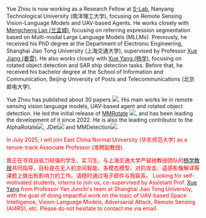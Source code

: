 Yue Zhou is now working as a Research Fellow at [S-Lab](https://www.ntu.edu.sg/s-lab), Nanyang Technological University (南洋理工大学), focusing on Remote Sensing Vision-Language Models and UAV-based Agents. He works closely with [Mengcheng Lan (兰孟城)](https://mc-lan.github.io/), focusing on referring expression segmentation based on Multi-modal Large Language Models (MLLMs). Previously, he received his PhD degree at the Department of Electronic Engineering, Shanghai Jiao Tong University (上海交通大学), supervised by Professor [Xue Jiang (姜雪)](https://sp.sjtu.edu.cn/). He also works closely with [Xue Yang (杨学)](https://yangxue0827.github.io/), focusing on rotated object detection and SAR ship detection tasks. Before that, he received his bachelor degree at the School of Information and Communication, Beijing University of Posts and Telecommunications (北京邮电大学). 

Yue Zhou has published about 30 papers <a href="https://scholar.google.com/citations?user=v-aQ8GsAAAAJ&hl=en"><img src="https://img.shields.io/endpoint?logo=Google%20Scholar&amp;url=https%3A%2F%2Fcdn.jsdelivr.net%2Fgh%2Fzytx121%2Fzytx121.github.io@google-scholar-stats%2Fgs_data_shieldsio.json&amp;labelColor=f6f6f6&amp;color=9cf&amp;style=flat&amp;label=citations" /></a>. His main works lie in remote sensing vision language models, UAV-based agent and rotated object detection. He led the initial release of [MMRotate](https://github.com/open-mmlab/mmrotate) <img src="https://img.shields.io/github/stars/open-mmlab/mmrotate?style=social" />, and has been leading the development of it since 2022. He is also the leading contributor to the AlphaRotate[![](https://img.shields.io/github/stars/yangxue0827/RotationDetection?style=social&label=Code+Stars)](https://github.com/yangxue0827/RotationDetection), JDet[![](https://img.shields.io/github/stars/Jittor/JDet?style=social&label=Code+Stars)](https://github.com/Jittor/JDet) and MMDetection[![](https://img.shields.io/github/stars/open-mmlab/mmdetection?style=social&label=Code+Stars)](https://github.com/open-mmlab/mmdetection).

<span style="color:red">In July 2025, I will join East China Normal University (华东师范大学) as a tenure-track Associate Professor (准聘副教授).</span>

<span style="color:red">我正在寻找自驱力较强的学生、实习生，与上海交通大学严骏驰教授团队的[杨学教授](https://yangxue0827.github.io/)共同指导，目标是在无人机空间智能、多模态模型、对抗攻击、遥感影像解译等课题上做出有影响力的工作。请随时通过电子邮件与我联系。</span>
<span style="color:red">Looking for self-motivated students, interns to join us, co-supervised by Assistant Prof. [Xue Yang](https://yangxue0827.github.io/) from Professor Yan Junchi's team at Shanghai Jiao Tong University, with the goal of doing impactful work on the topic of UAV-based Space Intelligence, Vision-Language Models, Adversarial Attack, Remote Sensing (AI4RS), etc. Please do not hesitate to contact me via email.</span>